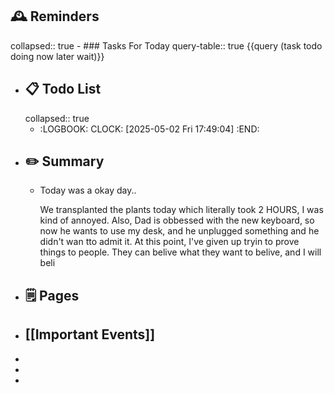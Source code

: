 ## 🕰️ Reminders
collapsed:: true
	- ### Tasks For Today
	  query-table:: true
	  {{query (task todo doing now later wait)}}
- ## 📋 Todo List
  collapsed:: true
	- :LOGBOOK:
	  CLOCK: [2025-05-02 Fri 17:49:04]
	  :END:
- ##  ✏️ Summary
	- Today was a okay day..
	  
	  We transplanted the plants today which literally took 2 HOURS, I was kind of annoyed. Also, Dad is obbessed with the new keyboard, so now he wants to use my desk, and he unplugged something and he didn't wan tto admit it. At this point, I've given up tryin to prove things to people. They can belive what they want to belive, and I will beli
- ## 🗒️ Pages
- ## [[Important Events]]
-
-
-